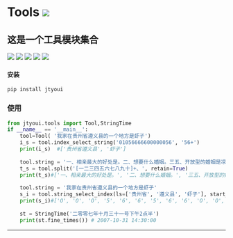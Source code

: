 # **Tools** [![](https://gitee.com/tyoui/logo/raw/master/logo/photolog.png)][1]

## 这是一个工具模块集合
[![](https://img.shields.io/badge/个人网站-jtyoui-yellow.com.svg)][1]
[![](https://img.shields.io/badge/Python-3.7-green.svg)]()
[![](https://img.shields.io/badge/BlogWeb-Tyoui-bule.svg)][1]
[![](https://img.shields.io/badge/Email-jtyoui@qq.com-red.svg)]()
[![](https://img.shields.io/badge/工具-Tools-black.svg)]()


#### 安装
    pip install jtyoui


### 使用
```python
from jtyoui.tools import Tool,StringTime
if __name__ == '__main__':
    tool=Tool( '我家在贵州省遵义县的一个地方是虾子')
    i_s = tool.index_select_string('01056666600000056', '56+')
    print(i_s)  #['贵州省遵义县', '虾子']
    
    tool.string = '一、相亲最大的好处是。二、想要什么婚姻。三五、开放型的婚姻是凉鞋。三、'
    t_s = tool.split('[一二三四五六七八九十]+、', retain=True)
    print(t_s)#['一、相亲最大的好处是。', '二、想要什么婚姻。', '三五、开放型的婚姻是凉鞋。', '三、']
    
    tool.string = '我家在贵州省遵义县的一个地方是虾子'
    s_i = tool.string_select_index(ls=['贵州省', '遵义县', '虾子'], start_name='5', end_name='6')
    print(s_i)#['O', 'O', 'O', '5', '6', '6', '5', '6', '6', 'O', 'O', 'O', 'O', 'O', 'O', '5', '6']
     
    st = StringTime('二零零七年十月三十一号下午2点半')
    print(st.fine_times()) # 2007-10-31 14:30:00
```

***
[1]: https://blog.jtyoui.com